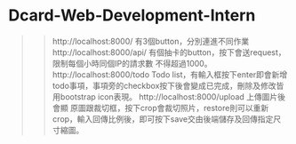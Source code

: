 # Dcard-Web-Development-Intern
>>http://localhost:8000/
>有3個button，分別連進不同作業 
>>http://localhost:8000/api/
>有個抽卡的button，按下會送request，限制每個小時同個IP的請求數 不得超過1000。 
>>http://localhost:8000/todo
>Todo list，有輸入框按下enter即會新增todo事項，事項旁的checkbox按下後會變成已完成，刪除及修改皆用bootstrap icon表現。
>>http://localhost:8000/upload
>上傳圖片後會顯 原圖跟裁切框，按下crop會裁切照片，restore則可以重新crop，輸入回傳比例後，即可按下save交由後端儲存及回傳指定尺寸縮圖。
     

